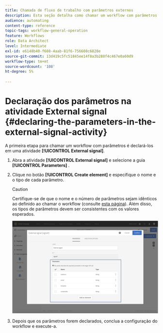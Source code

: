 ```yaml
---
title: Chamada de fluxo de trabalho com parâmetros externos
description: Esta seção detalha como chamar um workflow com parâmetros externos.
audience: automating
content-type: reference
topic-tags: workflow-general-operation
feature: Workflows
role: Data Architect
level: Intermediate
exl-id: e6148b40-f608-4aab-81f6-756608c6828e
source-git-commit: 13d419c5fc51845ee14f8a3b288f4c467e0a60d9
workflow-type: tm+mt
source-wordcount: '108'
ht-degree: 5%

---
```


# Declaração dos parâmetros na atividade External signal {#declaring-the-parameters-in-the-external-signal-activity}

A primeira etapa para chamar um workflow com parâmetros é declará-los em uma atividade **[!UICONTROL External signal]**.

1. Abra a atividade **[!UICONTROL External signal]** e selecione a guia **[!UICONTROL Parameters]** .
1. Clique no botão **[!UICONTROL Create element]** e especifique o nome e o tipo de cada parâmetro.

   >[!CAUTION]
   >
   >Certifique-se de que o nome e o número de parâmetros sejam idênticos ao definido ao chamar o workflow (consulte [esta página](../../automating/using/defining-parameters-calling-workflow.md)). Além disso, os tipos de parâmetros devem ser consistentes com os valores esperados.

   ![](assets/extsignal_declaringparameters_1.png)

1. Depois que os parâmetros forem declarados, conclua a configuração do workflow e execute-a.
